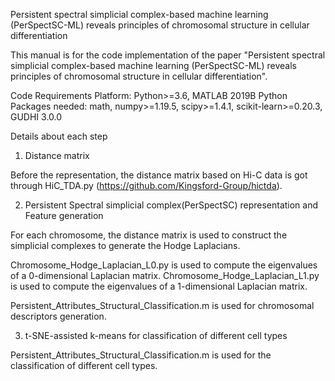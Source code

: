 Persistent spectral simplicial complex-based machine learning (PerSpectSC-ML) reveals principles of chromosomal structure in cellular differentiation

This manual is for the code implementation of the paper "Persistent spectral simplicial complex-based machine learning (PerSpectSC-ML) reveals principles of chromosomal structure in cellular differentiation".

Code Requirements
Platform: Python>=3.6, MATLAB 2019B
Python Packages needed: math, numpy>=1.19.5, scipy>=1.4.1, scikit-learn>=0.20.3, GUDHI 3.0.0

Details about each step

1. Distance matrix

Before the representation, the distance matrix based on Hi-C data is got through HiC_TDA.py (https://github.com/Kingsford-Group/hictda).

2. Persistent Spectral simplicial complex(PerSpectSC) representation and Feature generation

For each chromosome, the distance matrix is used to construct the simplicial complexes to generate the Hodge Laplacians.

Chromosome_Hodge_Laplacian_L0.py is used to compute the eigenvalues of a 0-dimensional Laplacian matrix.
Chromosome_Hodge_Laplacian_L1.py is used to compute the eigenvalues of a 1-dimensional Laplacian matrix.

Persistent_Attributes_Structural_Classification.m is used for chromosomal descriptors generation.

3. t-SNE-assisted k-means for classification of different cell types

Persistent_Attributes_Structural_Classification.m is used for the classification of different cell types.